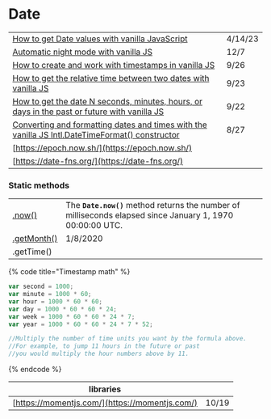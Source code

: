 # Date

|                                                                                                                                                                                                                                                                  |         |
| ---------------------------------------------------------------------------------------------------------------------------------------------------------------------------------------------------------------------------------------------------------------- | ------- |
| [How to get Date values with vanilla JavaScript](https://gomakethings.com/how-to-get-date-values-with-vanilla-javascript/)                                                                                                                                       | 4/14/23 |
| [Automatic night mode with vanilla JS](https://gomakethings.com/automatic-night-mode-with-vanilla-js/)                                                                                                                                                           | 12/7    |
| [How to create and work with timestamps in vanilla JS](https://gomakethings.com/how-to-create-and-work-with-timestamps-in-vanilla-js/?mc\_cid=2d3f04ec35\&mc\_eid=\[UNIQID])                                                                                     | 9/26    |
| [How to get the relative time between two dates with vanilla JS](https://gomakethings.com/how-to-get-the-relative-time-between-two-dates-with-vanilla-js/?mc\_cid=0cd90d97a3\&mc\_eid=\[UNIQID])                                                                 | 9/23    |
| [How to get the date N seconds, minutes, hours, or days in the past or future with vanilla JS](https://gomakethings.com/how-to-get-the-date-n-seconds-minutes-hours-or-days-in-the-past-or-future-with-vanilla-js/?mc\_cid=b7bc299017\&mc\_eid=\[UNIQID])        | 9/22    |
| [Converting and formatting dates and times with the vanilla JS Intl.DateTimeFormat() constructor](https://gomakethings.com/converting-and-formatting-dates-and-times-with-the-vanilla-js-intl.datetimeformat-constructor/?mc\_cid=1e27b71591\&mc\_eid=\[UNIQID]) | 8/27    |
| [https://epoch.now.sh/](https://epoch.now.sh/)                                                                                                                                                                                                                   |         |
| [https://date-fns.org/](https://date-fns.org/)                                                                                                                                                                                                                   |         |

### Static methods

|                                                                                                      |                                                                                                            |
| ---------------------------------------------------------------------------------------------------- | ---------------------------------------------------------------------------------------------------------- |
| [.now()](https://developer.mozilla.org/en-US/docs/Web/JavaScript/Reference/Global\_Objects/Date/now) | The **`Date.now()`** method returns the number of milliseconds elapsed since January 1, 1970 00:00:00 UTC. |
| [.getMonth()](https://gomakethings.com/getting-formatted-months-with-vanilla-js/)                    | 1/8/2020                                                                                                   |
| .getTime()                                                                                           |                                                                                                            |

{% code title="Timestamp math" %}
```javascript
var second = 1000;
var minute = 1000 * 60;
var hour = 1000 * 60 * 60;
var day = 1000 * 60 * 60 * 24;
var week = 1000 * 60 * 60 * 24 * 7;
var year = 1000 * 60 * 60 * 24 * 7 * 52;

//Multiply the number of time units you want by the formula above.
//For example, to jump 11 hours in the future or past
//you would multiply the hour numbers above by 11.
```
{% endcode %}

| libraries                                      |       |
| ---------------------------------------------- | ----- |
| [https://momentjs.com/](https://momentjs.com/) | 10/19 |
